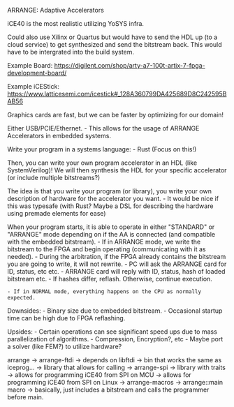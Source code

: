 ARRANGE: Adaptive Accelerators

iCE40 is the most realistic utilizing YoSYS infra.

Could also use Xilinx or Quartus but would have to send the HDL up (to a cloud service) to get synthesized
and send the bitstream back. This would have to be intergrated into the build system.

Example Board:
https://digilent.com/shop/arty-a7-100t-artix-7-fpga-development-board/

Example iCEStick:
https://www.latticesemi.com/icestick#_128A360799DA425689D8C242595BAB56

Graphics cards are fast, but we can be faster by optimizing for our domain!

Either USB/PCIE/Ethernet.
    - This allows for the usage of ARRANGE Accelerators in embedded systems.

Write your program in a systems language:
    - Rust (Focus on this!)

Then, you can write your own program accelerator in an HDL (like SystemVerilog)! We will then synthesis the HDL for your specific accelerator (or include multiple bitstreams?)

The idea is that you write your program (or library), you write your own description of hardware for the accelerator you want.
    - It would be nice if this was typesafe (with Rust? Maybe a DSL for describing the hardware using premade elements for ease)

 When your program starts, it is able to operate in either "STANDARD" or "ARRANGE" mode depending on if the AA is connected (and compatible with the embedded bitstream).
    - If in ARRANGE mode, we write the bitstream to the FPGA and begin operating (communicating with it as needed).
        - During the arbitration, if the FPGA already contains the bitstream you are going to write, it will not rewrite.
            - PC will ask the ARRANGE card for ID, status, etc etc.
            - ARRANGE card will reply with ID, status, hash of loaded bitstream etc.
            - If hashes differ, reflash. Otherwise, continue execution.
            
    - If in NORMAL mode, everything happens on the CPU as normally expected.

Downsides:
    - Binary size due to embedded bitstream.
    - Occasional startup time can be high due to FPGA reflashing.

Upsides:
    - Certain operations can see significant speed ups due to mass parallelization of algorithms.
        - Compression, Encryption?, etc
        - Maybe port a solver (like FEM?) to utilize hardware?


arrange
    -> arrange-ftdi
        -> depends on libftdi
        -> bin that works the same as iceprog...
        -> library that allows for calling
    -> arrange-spi
        -> library with traits
        -> allows for programming iCE40 from SPI on MCU
        -> allows for programming iCE40 from SPI on Linux
    -> arrange-macros
        -> arrange::main macro
            -> basically, just includes a bitstream
                and calls the programmer before main.
